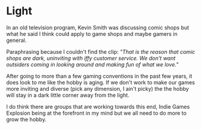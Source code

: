 # Light

In an old television program, Kevin Smith was discussing comic shops but what he said I think could apply to game shops and maybe gamers in general. 

Paraphrasing because I couldn't find the clip: *"That is the reason that comic shops are dark, uninviting with iffy customer service. We don't want outsiders coming in looking around and making fun of what we love."*

After going to more than a few gaming conventions in the past few years, it does look to me like the hobby is aging. If we don't work to make our games more inviting and diverse (pick any dimension, I ain't picky) the the hobby will stay in a dark little corner away from the light.

I do think there are groups that are working towards this end, Indie Games Explosion being at the forefront in my mind but we all need to do more to grow the hobby.